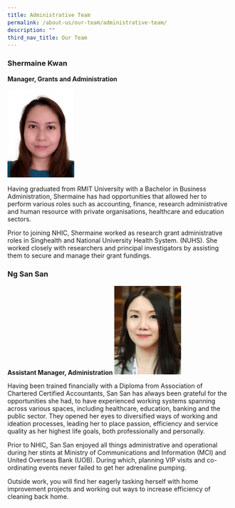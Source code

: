 ```yaml
---
title: Administrative Team
permalink: /about-us/our-team/administrative-team/
description: ""
third_nav_title: Our Team
---
```

### **Shermaine Kwan**  
**Manager, Grants and Administration**

<img src="/images/About/Our%20Team/Administrative%20Team/shermainekwan.jpg" style="width:150px">

Having graduated from RMIT University with a Bachelor in Business Administration, Shermaine has had opportunities that allowed her to perform various roles such as accounting, finance, research administrative and human resource with private organisations, healthcare and education sectors.

Prior to joining NHIC, Shermaine worked as research grant administrative roles in Singhealth and National University Health System. (NUHS). She worked closely with researchers and principal investigators by assisting them to secure and manage their grant fundings.

### **Ng San San**  
**Assistant Manager, Administration**
<img src="/images/About/Our%20Team/Administrative%20Team/ngsansan.jpg" style="width:150px">

Having been trained financially with a Diploma from Association of Chartered Certified Accountants, San San has always been grateful for the opportunities she had, to have experienced working systems spanning across various spaces, including healthcare, education, banking and the public sector. They opened her eyes to diversified ways of working and ideation processes, leading her to place passion, efficiency and service quality as her highest life goals, both professionally and personally.

Prior to NHIC, San San enjoyed all things administrative and operational during her stints at Ministry of Communications and Information (MCI) and United Overseas Bank (UOB). During which, planning VIP visits and co-ordinating events never failed to get her adrenaline pumping.

Outside work, you will find her eagerly tasking herself with home improvement projects and working out ways to increase efficiency of cleaning back home.